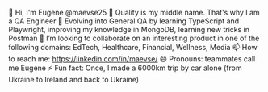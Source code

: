 👋 Hi, I'm Eugene @maevse25
👀 Quality is my middle name. That's why I am a QA Engineer 
🌱 Evolving into General QA by learning TypeScript and Playwright, improving my knowledge in MongoDB, learning new tricks in Postman
💞️ I’m looking to collaborate on an interesting product in one of the following domains: EdTech, Healthcare, Financial, Wellness, Media
📫 How to reach me: https://linkedin.com/in/maevse/
😄 Pronouns: teammates call me Eugene
 ⚡ Fun fact: Once, I made a 6000km trip by car alone (from Ukraine to Ireland and back to Ukraine)

<!---
maevse25/maevse25 is a ✨ special ✨ repository because its `README.md` (this file) appears on your GitHub profile.
You can click the Preview link to take a look at your changes.
--->
